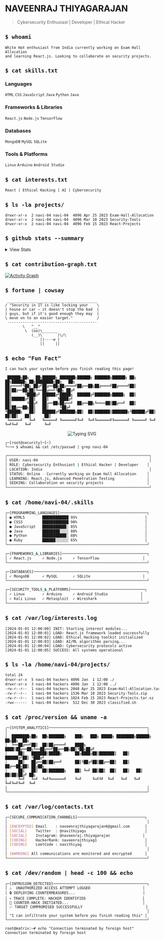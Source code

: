 # NAVEENRAJ THIYAGARAJAN

> Cybersecurity Enthusiast | Developer | Ethical Hacker

## `$ whoami`

```
White Hat enthusiast from India currently working on Exam Hall Allocation
and learning React.js. Looking to collaborate on security projects.
```

## `$ cat skills.txt`

### Languages
`HTML` `CSS` `JavaScript` `Java` `Python` `Java`

### Frameworks & Libraries
`React.js` `Node.js` `TensorFlow`

### Databases
`MongoDB` `MySQL` `SQLite`

### Tools & Platforms
`Linux` `Arduino` `Android Studio`

## `$ cat interests.txt`
```
React | Ethical Hacking | AI | Cybersecurity
```

## `$ ls -la projects/`

```
drwxr-xr-x  2 navi-04 navi-04  4096 Apr 25 2023 Exam-Hall-Allocation
drwxr-xr-x  2 navi-04 navi-04  4096 Mar 10 2023 Security-Tools
drwxr-xr-x  2 navi-04 navi-04  4096 Feb 15 2023 React-Projects
```


## `$ github stats --summary`

<details>
<summary>View Stats</summary>

```
GitHub Stats Overview:
```

[![GitHub Stats](https://github-readme-stats-git-masterrstaa-rickstaa.vercel.app/api?username=navi-04&theme=radical&show_icons=true&include_all_commits=true&hide_border=true&count_private=true)](https://github.com/navi-04)
 
```
Most Used Languages:
``` 

[![Top Languages](https://github-readme-stats-git-masterrstaa-rickstaa.vercel.app/api/top-langs/?username=navi-04&layout=compact&langs_count=8&theme=radical&hide_border=true&count_private=true)](https://github.com/navi-04)
 
```
Contribution Streak (Including Private):  
```

[![Streak Stats](https://github-readme-streak-stats.herokuapp.com/?user=navi-04&theme=radical&hide_border=true&count_private=true)](https://github.com/navi-04)

```
Trophy Collection:
```

[![Trophy](https://github-profile-trophy.vercel.app/?username=navi-04&theme=algolia&no-frame=true&column=7&margin-w=15&count_private=true)](https://github.com/navi-04)

</details>

## `$ cat contribution-graph.txt`

[![Activity Graph](https://github-readme-activity-graph.vercel.app/graph?username=navi-04&theme=redical&bg_color=0D1117&hide_border=true&line=E4405F&point=ffffff&include_all_commits=true&count_private=true)](https://github.com/navi-04) 

## `$ fortune | cowsay` 

```
 _________________________________________
/ "Security in IT is like locking your    \
| house or car – it doesn't stop the bad  |
| guys, but if it's good enough they may  |
\ move on to an easier target."           /
 -----------------------------------------
        \   ^__^
         \  (oo)\_______
            (__)\       )\/\
                ||----w |
                ||     ||
```

## `$ echo "Fun Fact"`

```
I can hack your system before you finish reading this page!
```

```
 ██████╗██╗   ██╗██████╗ ███████╗██████╗ ███████╗██████╗ ██╗   ██╗██████╗ ██╗████████╗██╗   ██╗
██╔════╝╚██╗ ██╔╝██╔══██╗██╔════╝██╔══██╗██╔════╝██╔════╝██║   ██║██╔══██╗██║╚══██╔══╝╚██╗ ██╔╝
██║      ╚████╔╝ ██████╔╝█████╗  ██████╔╝███████╗█████╗  ██║   ██║██████╔╝██║   ██║    ╚████╔╝ 
██║       ╚██╔╝  ██╔══██╗██╔══╝  ██╔══██╗╚════██║██╔══╝  ██║   ██║██╔══██╗██║   ██║     ╚██╔╝  
╚██████╗   ██║   ██████╔╝███████╗██║  ██║███████║███████╗╚██████╔╝██║  ██║██║   ██║      ██║   
 ╚═════╝   ╚═╝   ╚═════╝ ╚══════╝╚═╝  ╚═╝╚══════╝╚══════╝ ╚═════╝ ╚═╝  ╚═╝╚═╝   ╚═╝      ╚═╝   
```

<p align="center">
  <img src="https://readme-typing-svg.demolab.com?font=Fira+Code&duration=3000&pause=1000&color=00FF00&center=true&vCenter=true&multiline=true&width=600&height=100&lines=NAVEENRAJ+THIYAGARAJAN;White+Hat+%7C+Developer+%7C+Security+Researcher;%3E+Accessing+mainframe...+DONE;%3E+Bypassing+firewall...+SUCCESS" alt="Typing SVG" />
</p>

```
┌─[root@security]─[~]
└──╼ $ whoami && cat /etc/passwd | grep navi-04
```

```bash
┌─────────────────────────────────────────────────────────────────┐
│ USER: navi-04                                                   │
│ ROLE: Cybersecurity Enthusiast | Ethical Hacker | Developer    │
│ LOCATION: India                                                 │
│ STATUS: Online - Currently working on Exam Hall Allocation     │
│ LEARNING: React.js, Advanced Penetration Testing               │
│ SEEKING: Collaboration on security projects                    │
└─────────────────────────────────────────────────────────────────┘
```

## `$ cat /home/navi-04/.skills`

```bash
┌─[PROGRAMMING_LANGUAGES]────────────────────────────────────────┐
│ ● HTML5        ████████████ 95%                               │
│ ● CSS3         ████████████ 90%                               │
│ ● JavaScript   ███████████░ 85%                               │
│ ● Java         ████████░░░░ 80%                               │
│ ● Python       ███████████░ 88%                               │
│ ● Ruby         ██████░░░░░░ 65%                               │
└────────────────────────────────────────────────────────────────┘

┌─[FRAMEWORKS_&_LIBRARIES]───────────────────────────────────────┐
│ ✓ React.js     ✓ Node.js     ✓ TensorFlow                    │
└────────────────────────────────────────────────────────────────┘

┌─[DATABASES]────────────────────────────────────────────────────┐
│ ✓ MongoDB      ✓ MySQL       ✓ SQLite                        │
└────────────────────────────────────────────────────────────────┘

┌─[SECURITY_TOOLS_&_PLATFORMS]──────────────────────────────────┐
│ ✓ Linux        ✓ Arduino     ✓ Android Studio               │
│ ✓ Kali Linux   ✓ Metasploit  ✓ Wireshark                    │
└────────────────────────────────────────────────────────────────┘
```

## `$ cat /var/log/interests.log`

```
[2024-01-01 12:00:00] INIT: Starting interest modules...
[2024-01-01 12:00:01] LOAD: React.js framework loaded successfully
[2024-01-01 12:00:02] LOAD: Ethical Hacking toolkit initialized  
[2024-01-01 12:00:03] LOAD: AI/ML algorithms parsing...
[2024-01-01 12:00:04] LOAD: Cybersecurity protocols active
[2024-01-01 12:00:05] SUCCESS: All systems operational
```

## `$ ls -la /home/navi-04/projects/`

```bash
total 24
drwxr-xr-x  5 navi-04 hackers 4096 Jan  1 12:00 ./
drwxr-xr-x  3 navi-04 hackers 4096 Jan  1 12:00 ../
-rw-r--r--  1 navi-04 hackers 2048 Apr 25 2023 Exam-Hall-Allocation.tar.gz
-rw-r--r--  1 navi-04 hackers 1536 Mar 10 2023 Security-Tools.zip
-rw-r--r--  1 navi-04 hackers 1024 Feb 15 2023 React-Projects.tar.xz
-rwx------  1 navi-04 hackers  512 Dec 30 2023 classified.sh
```

## `$ cat /proc/version && uname -a`

```
┌─[SYSTEM_ANALYTICS]─────────────────────────────────────────────┐
│                                                                │
│  ████████╗██╗  ██╗███████╗    ███╗   ███╗ █████╗ ████████╗██████╗ ██╗██╗  ██╗
│  ╚══██╔══╝██║  ██║██╔════╝    ████╗ ████║██╔══██╗╚══██╔══╝██╔══██╗██║╚██╗██╔╝
│     ██║   ███████║█████╗      ██╔████╔██║███████║   ██║   ██████╔╝██║ ╚███╔╝ 
│     ██║   ██╔══██║██╔══╝      ██║╚██╔╝██║██╔══██║   ██║   ██╔══██╗██║ ██╔██╗ 
│     ██║   ██║  ██║███████╗    ██║ ╚═╝ ██║██║  ██║   ██║   ██║  ██║██║██╔╝ ██╗
│     ╚═╝   ╚═╝  ╚═╝╚══════╝    ╚═╝     ╚═╝╚╝  ╚═╝   ╚═╝   ╚═╝  ╚═╝╚═╝╚═╝  ╚═╝
│                                                                │
└────────────────────────────────────────────────────────────────┘
```

## `$ cat /var/log/contacts.txt`

```bash
┌─[SECURE_COMMUNICATION_CHANNELS]───────────────────────────────┐
│                                                                │
│ [ENCRYPTED] Email    : naveenrajthiyagarajan6@gmail.com       │
│ [SOCIAL]    Twitter  : @navithiyagu                           │
│ [SOCIAL]    Instagram: @naveenraj.thiyagarajan               │
│ [CODING]    HackerRank: naveenrajthiyag1                      │
│ [CODING]    LeetCode : navithiyag                             │
│                                                                │
│ [WARNING] All communications are monitored and encrypted      │
└────────────────────────────────────────────────────────────────┘
```

## `$ cat /dev/random | head -c 100 && echo`

```
┌─[INTRUSION_DETECTED]───────────────────────────────────────────┐
│ ⚠️  UNAUTHORIZED ACCESS ATTEMPT LOGGED                        │ 
│ 🔒 DEPLOYING COUNTERMEASURES...                               │
│ 💀 TRACE COMPLETE: HACKER IDENTIFIED                          │
│ 🎯 COUNTER-HACK INITIATED...                                  │
│ ✅ TARGET COMPROMISED SUCCESSFULLY                             │
│                                                                │
│ "I can infiltrate your system before you finish reading this" │
└────────────────────────────────────────────────────────────────┘
```

```
root@matrix:~# echo "Connection terminated by foreign host"
Connection terminated by foreign host
```


